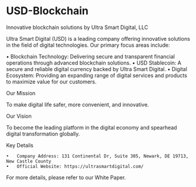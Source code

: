 # USD-Blockchain
Innovative blockchain solutions by Ultra Smart Digital, LLC

Ultra Smart Digital (USD) is a leading company offering innovative solutions in the field of digital technologies. Our primary focus areas include:

• Blockchain Technology: Delivering secure and transparent financial operations through advanced blockchain solutions.
• USD Stablecoin: A secure and reliable digital currency backed by Ultra Smart Digital.
• Digital Ecosystem: Providing an expanding range of digital services and products to maximize value for our customers.

Our Mission

To make digital life safer, more convenient, and innovative.

Our Vision

To become the leading platform in the digital economy and spearhead digital transformation globally.

Key Details

	•	Company Address: 131 Continental Dr, Suite 305, Newark, DE 19713, New Castle County
	•	Official Website: https://ultrasmartdigital.com/

For more details, please refer to our White Paper.
